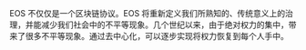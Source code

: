 EOS 不仅仅是一个区块链协议。EOS 将重新定义我们所熟知的、传统意义上的治理，并能减少我们社会中的不平等现象。几个世纪以来，由于绝对权力的集中，带来了很多不平等现象。通过去中心化，可以逐步实现将权力恢复到每个人手中。
